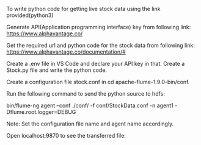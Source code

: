 To write python code for getting live stock data using the link provided(python3)

Generate API(Application programming interface) key from following link:
https://www.alphavantage.co/

Get the required url and python code for the stock data from following link:
https://www.alphavantage.co/documentation/#

Create a .env file in VS Code and declare your API key in that.
Create a Stock.py file and write the python code.

Create a configuration file stock.conf in cd apache-flume-1.9.0-bin/conf.

Run the following command to send the python source to hdfs:

bin/flume-ng agent –conf ./conf/ -f conf/StockData.conf -n agent1 -Dflume.root.logger=DEBUG

Note: Set the configuration file name and agent name accordingly.

Open localhost:9870 to see the transferred file:

